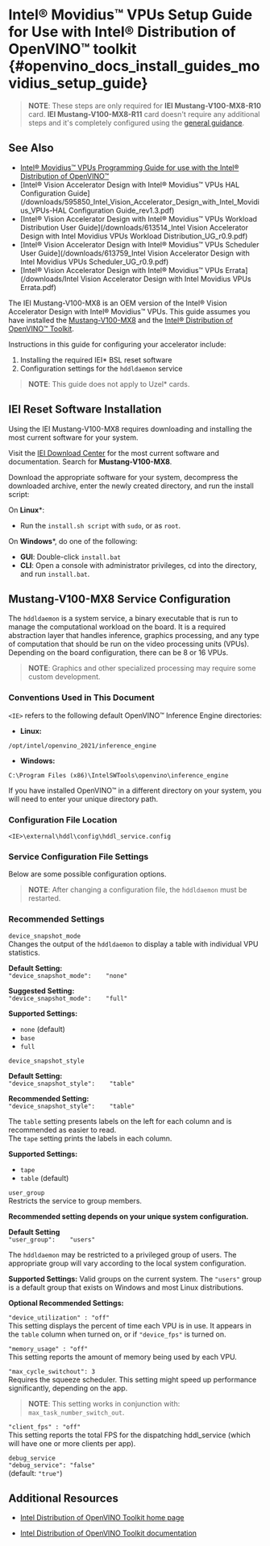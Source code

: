 # Intel® Movidius™ VPUs Setup Guide for Use with Intel® Distribution of OpenVINO™ toolkit {#openvino_docs_install_guides_movidius_setup_guide}

> **NOTE**: These steps are only required for **IEI Mustang-V100-MX8-R10** card. **IEI Mustang-V100-MX8-R11** card doesn't require any additional steps and it's completely configured using the [general guidance](installing-openvino-linux-ivad-vpu.md).      

## See Also

- [Intel® Movidius™ VPUs Programming Guide for use with the Intel® Distribution of OpenVINO™](movidius-programming-guide.md)
- [Intel® Vision Accelerator Design with Intel® Movidius™ VPUs HAL Configuration Guide](/downloads/595850_Intel_Vision_Accelerator_Design_with_Intel_Movidius_VPUs-HAL Configuration Guide_rev1.3.pdf)
- [Intel® Vision Accelerator Design with Intel® Movidius™ VPUs Workload Distribution User Guide](/downloads/613514_Intel Vision Accelerator Design with Intel Movidius VPUs Workload Distribution_UG_r0.9.pdf)
- [Intel® Vision Accelerator Design with Intel® Movidius™ VPUs Scheduler User Guide](/downloads/613759_Intel Vision Accelerator Design with Intel Movidius VPUs Scheduler_UG_r0.9.pdf)
- [Intel® Vision Accelerator Design with Intel® Movidius™ VPUs Errata](/downloads/Intel Vision Accelerator Design with Intel Movidius VPUs Errata.pdf)

The IEI Mustang-V100-MX8 is an OEM version of the Intel® Vision Accelerator Design with Intel® Movidius™ VPUs.
This guide assumes you have installed the [Mustang-V100-MX8](https://download.ieiworld.com/) and the [Intel® Distribution of OpenVINO™ Toolkit](https://software.intel.com/content/www/us/en/develop/tools/openvino-toolkit.html).

Instructions in this guide for configuring your accelerator include:
1.	Installing the required IEI\* BSL reset software
2.	Configuration settings for the `hddldaemon` service

> **NOTE**: This guide does not apply to Uzel\* cards.

## IEI  Reset Software Installation

Using the IEI Mustang-V100-MX8 requires downloading and installing the most current software for your system.

Visit the [IEI Download Center](https://download.ieiworld.com/) for the most current software and documentation.
Search for **Mustang-V100-MX8**.

Download the appropriate software for your system, decompress the downloaded archive, enter the newly created directory, and run the install script:

On **Linux**\*:
-  Run the `install.sh script` with `sudo`, or as `root`.

On **Windows**\*, do one of the following:<br>
-  **GUI**: Double-click `install.bat`
-  **CLI**: Open a console with administrator privileges, cd into the directory, and run `install.bat`.

## Mustang-V100-MX8 Service Configuration

The `hddldaemon` is a system service, a binary executable that is run to manage the computational workload on the board.  It is a required abstraction layer that handles inference, graphics processing, and any type of computation that should be run on the video processing units (VPUs).  Depending on the board configuration, there can be 8 or 16 VPUs.

> **NOTE**: Graphics and other specialized processing may require some custom development.

### Conventions Used in This Document

`<IE>` refers to the following default OpenVINO&trade; Inference Engine directories:
-  **Linux:**	   
 ```
 /opt/intel/openvino_2021/inference_engine
 ```
-  **Windows:**	    
``` 
C:\Program Files (x86)\IntelSWTools\openvino\inference_engine 
```

If you have installed OpenVINO&trade; in a different directory on your system, you will need to enter your unique directory path.

### Configuration File Location

`<IE>\external\hddl\config\hddl_service.config`

### Service Configuration File Settings

Below are some possible configuration options. 

> **NOTE**:  After changing a configuration file, the `hddldaemon` must be restarted. 

### Recommended Settings

`device_snapshot_mode`       
Changes the output of the `hddldaemon` to display a table with individual VPU statistics.

**Default Setting:**          
`"device_snapshot_mode":    "none"`

**Suggested Setting:**           
`"device_snapshot_mode":    "full"`
 
**Supported Settings:**          
  -  `none` (default)
  -  `base`
  -  `full`

`device_snapshot_style`

**Default Setting:**            
`"device_snapshot_style":    "table"`
   
**Recommended Setting:**           
`"device_snapshot_style":    "table"`  

The `table` setting presents labels on the left for each column and is recommended as easier to read.   
The `tape` setting prints the labels in each column.

**Supported Settings:**     
-  `tape`
-  `table` (default)

`user_group	`  
Restricts the service to group members. 

**Recommended	setting depends on your unique system configuration.**     

**Default Setting**	       
`"user_group":    "users"`

The `hddldaemon` may be restricted to a privileged group of users.  The appropriate group will vary according to the local system configuration.
     
**Supported Settings:**
Valid groups on the current system.  The `"users"` group is a default group that exists on Windows and most Linux distributions.


**Optional Recommended Settings:**                

`"device_utilization" : "off"`                      
This setting displays the percent of time each VPU is in use.  It appears in the `table` column when turned on, or if `"device_fps"` is turned on.

`"memory_usage" : "off"`                    
This setting reports the amount of memory being used by each VPU.

`"max_cycle_switchout": 3`                   
Requires the squeeze scheduler.  This setting might speed up performance significantly, depending on the app.  

> **NOTE**: This setting works in conjunction with: `max_task_number_switch_out`.

`"client_fps" : "off"`                          
This setting reports the total FPS for the dispatching hddl_service (which will have one or more clients per app).

`debug_service`                      
`"debug_service": "false"`                  
(default: `"true"`)


## Additional Resources

- [Intel Distribution of OpenVINO Toolkit home page](https://software.intel.com/en-us/openvino-toolkit)

- [Intel Distribution of OpenVINO Toolkit documentation](https://docs.openvinotoolkit.org)